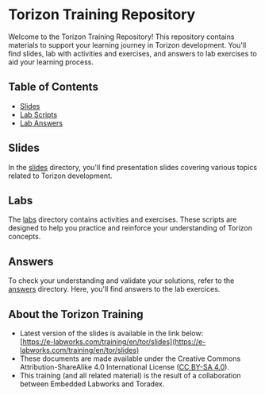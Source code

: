 # Torizon Training Repository

Welcome to the Torizon Training Repository! This repository contains materials to support your learning journey in Torizon development. You'll find slides, lab with activities and exercises, and answers to lab exercises to aid your learning process.

## Table of Contents

- [Slides](#slides)
- [Lab Scripts](#labs)
- [Lab Answers](#answers)

## Slides

In the [slides](/slides) directory, you'll find presentation slides covering various topics related to Torizon development.

## Labs

The [labs](/labs) directory contains activities and exercises. These scripts are designed to help you practice and reinforce your understanding of Torizon concepts. 

## Answers

To check your understanding and validate your solutions, refer to the [answers](/answers) directory. Here, you'll find answers to the lab exercices.

## About the Torizon Training

* Latest version of the slides is available in the link below:  
[https://e-labworks.com/training/en/tor/slides](https://e-labworks.com/training/en/tor/slides)
* These documents are made available under the Creative Commons Attribution-ShareAlike 4.0 International License ([CC BY-SA 4.0](https://creativecommons.org/licenses/by-sa/4.0/)).
* This training (and all related material) is the result of a collaboration between Embedded Labworks and Toradex.





